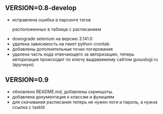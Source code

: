 ## VERSION=0.8-develop
- исправлена ошибка в парсинге тэгов <p> расположенных в таблице с расписанием
- downgrade selenium на версию 3.141.0
- удалена зависимость на пакет python-crontab
- добавлены дополнительные точки логирования
- удалена часть кода отвечающего за авторизацию, теперь авторизация происходит по ключу выдаваемому сайтом
gususlugi.ru (вручную)

## VERSION=0.9
- обновлено README.md, добавлены скриншоты.
- добавлена документация к классам и функциям
- для скачивания расписания теперь не нужен логи и пароль, а нужна ссылка с taskId
